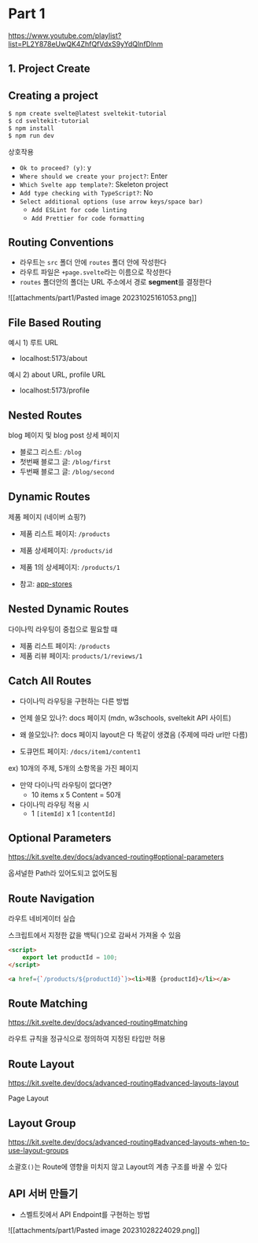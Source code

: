 # Part 1

https://www.youtube.com/playlist?list=PL2Y878eUwQK4ZhfQfVdxS9yYdQlnfDInm

## 1. Project Create
## Creating a project
```bash
$ npm create svelte@latest sveltekit-tutorial
$ cd sveltekit-tutorial
$ npm install
$ npm run dev
```

상호작용
- `Ok to proceed? (y)`: y
- `Where should we create your project?`: Enter
- `Which Svelte app template?`: Skeleton project
- `Add type checking with TypeScript?`: No
- `Select additional options (use arrow keys/space bar)`
	- `Add ESLint for code linting`
	- `Add Prettier for code formatting`


## Routing Conventions
- 라우트는 `src` 폴더 안에 `routes` 폴더 안에 작성한다
- 라우트 파일은 `+page.svelte`라는 이름으로 작성한다
- `routes` 폴더안의 폴더는 URL 주소에서 경로 **segment**를 결정한다

![[attachments/part1/Pasted image 20231025161053.png]]

## File Based Routing
예시 1) 루트 URL
- localhost:5173/about

예시 2) about URL, profile URL
- localhost:5173/profile

## Nested Routes
blog 페이지 및 blog post 상세 페이지

- 블로그 리스트: `/blog`
- 첫번째 블로그 글: `/blog/first`
- 두번째 블로그 글: `/blog/second`

## Dynamic Routes
제품 페이지 (네이버 쇼핑?)

- 제품 리스트 페이지: `/products`
- 제품 상세페이지: `/products/id`
- 제품 1의 상세페이지: `/products/1`

- 참고: [app-stores](https://kit.svelte.dev/docs/modules#$app-stores)

## Nested Dynamic Routes
다이나믹 라우팅이 중첩으로 필요할 떄

- 제품 리스트 페이지: `/products`
- 제품 리뷰 페이지: `products/1/reviews/1`

## Catch All Routes
- 다이나믹 라우팅을 구현하는 다른 방법
- 언제 쓸모 있나?: docs 페이지 (mdn, w3schools, sveltekit API 사이트)
- 왜 쓸모있나?: docs 페이지 layout은 다 똑같이 생겼음 (주제에 따라 url만 다름)

- 도큐먼트 페이지: `/docs/item1/content1`

ex) 10개의 주제, 5개의 소항목을 가진 페이지
- 만약 다이나믹 라우팅이 없다면?
	- 10 items x 5 Content = 50개
- 다이나믹 라우팅 적용 시
	- 1 `[itemId]` x 1 `[contentId]`

## Optional Parameters
https://kit.svelte.dev/docs/advanced-routing#optional-parameters

옵셔널한 Path라 있어도되고 없어도됨

## Route Navigation
라우트 네비게이터 실습

스크립트에서 지정한 값을 백틱(\`)으로 감싸서 가져올 수 있음
```html
<script>
    export let productId = 100;
</script>

<a href={`/products/${productId}`}><li>제품 {productId}</li></a>
```

## Route Matching
https://kit.svelte.dev/docs/advanced-routing#matching

라우트 규칙을 정규식으로 정의하여 지정된 타입만 허용

## Route Layout
https://kit.svelte.dev/docs/advanced-routing#advanced-layouts-layout

Page Layout

## Layout Group
https://kit.svelte.dev/docs/advanced-routing#advanced-layouts-when-to-use-layout-groups

소괄호`()`는 Route에 영향을 미치지 않고 Layout의 계층 구조를 바꿀 수 있다

## API 서버 만들기
- 스벨트킷에서 API Endpoint를 구현하는 방법

![[attachments/part1/Pasted image 20231028224029.png]]